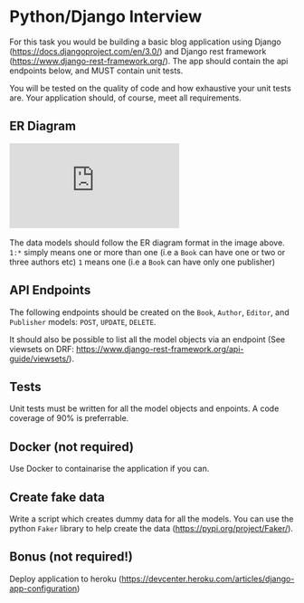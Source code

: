 # Python/Django Interview
For this task you would be building a basic blog application using Django (https://docs.djangoproject.com/en/3.0/) and Django rest framework (https://www.django-rest-framework.org/). The app should contain the api endpoints below, and MUST contain unit tests.

You will be tested on the quality of code and how exhaustive your unit tests are. Your application should, of course, meet all requirements.

## ER Diagram
![Alt text](https://github.com/dammy95/backend-task/blob/main/Er-diagram.pdf)

The data models should follow the ER diagram format in the image above.
`1:*` simply means one or more than one (i.e a `Book` can have one or two or three authors etc)
`1` means one (i.e a `Book` can have only one publisher)

## API Endpoints
The following endpoints should be created on the `Book`, `Author`, `Editor`, and `Publisher` models: `POST`, `UPDATE`, `DELETE`.

It should also be possible to list all the model objects via an endpoint (See viewsets on DRF: https://www.django-rest-framework.org/api-guide/viewsets/).

## Tests
Unit tests must be written for all the model objects and enpoints. A code coverage of 90% is preferrable.

## Docker (not required)
Use Docker to containarise the application if you can.

## Create fake data
Write a script which creates dummy data for all the models. You can use the python `Faker` library to help create the data (https://pypi.org/project/Faker/).

## Bonus (not required!)
Deploy application to heroku (https://devcenter.heroku.com/articles/django-app-configuration)

